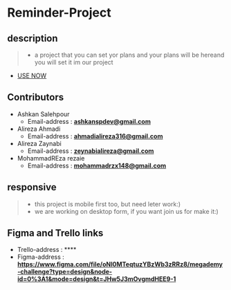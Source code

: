 # Reminder-Project

## description
> - a project that you can set yor plans and your plans will be hereand you will set it im our project
- [USE NOW]()
## Contributors 
- Ashkan Salehpour
  - Email-address : **ashkanspdev@gmail.com**
- Alireza Ahmadi
  - Email-address : **ahmadialireza316@gmail.com**
- Alireza Zaynabi
  - Email-address : **zeynabialireza@gmail.com**
- MohammadREza rezaie
  - Email-address : **mohammadrzx148@gmail.com**
## responsive
> - this project is mobile first too, but need leter work:)
> - we are working on desktop form, if you want join us for make it:)
## Figma and Trello links
- Trello-address : ****
- Figma-address : **https://www.figma.com/file/oNI0MTeqtuzYBzWb3zRRz8/megademy-challenge?type=design&node-id=0%3A1&mode=design&t=JHw5J3mOvgmdHEE9-1**
